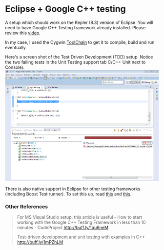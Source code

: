Eclipse + Google C++ testing
=============

A setup which should work on the Kepler (8.3) version of Eclipse. 
You will need to have Google C++ Testing framework already installed. 
Please review this [video](https://www.youtube.com/watch?v=ukF3kUH1kxM).

In my case, I used the Cygwin [ToolChain](https://github.com/kgashok/mgt2/blob/master/TDD.png) to get it to compile, build and run eventually.

Here's a screen shot  of the Test Driven Development (TDD) setup. Notice the two failing tests in the Unit Testing support tab C/C++ Unit next to Console).
![screen snippet](https://github.com/kgashok/mgt2/blob/master/Eclipse%20Google%20TDD%20capture.PNG)

There is also native support in Eclipse for other testing frameworks (including Boost Test runner). 
To set this up, read [this](http://feelings-erased.blogspot.in/2012/07/eclipse-juno-has-landed-with-unit.html) and [this](http://www.eclipse.org/forums/index.php/t/512946/).

### Other References ###
> For MS Visual Studio setup, this article is useful - How to start working with the Google C++ Testing Framework in less than 10 minutes - CodeProject http://buff.ly/1qu6neM

> Test-driven development and unit testing with examples in C++ http://buff.ly/1mPZhLM 



